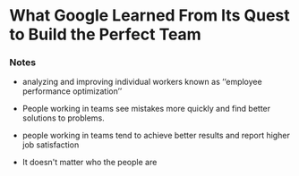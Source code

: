 
# What Google Learned From Its Quest to Build the Perfect Team

### Notes

- analyzing and improving individual workers ­known as ‘‘employee performance optimization’’

- People working in teams see mistakes more quickly and find better solutions to problems.

- people working in teams tend to achieve better results and report higher job satisfaction

- It doesn't matter who the people are

